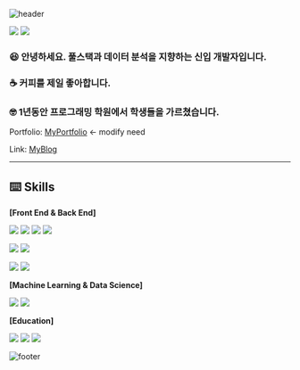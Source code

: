 ![header](https://capsule-render.vercel.app/api?type=Waving&color=gradient&text=OSW's%20GitHub&height=200&fontSize=100&animation=fadeIn)

<img src="https://img.shields.io/badge/gmail-EA4335?style=flat-square&logo=gmail&logoColor=white"/> <img src="https://img.shields.io/badge/medium-000000?style=flat-square&logo=medium&logoColor=white"/>

### 😆 안녕하세요. 풀스택과 데이터 분석을 지향하는 신입 개발자입니다.
### ☕ 커피를 제일 좋아합니다.
### 🤓 1년동안 프로그래밍 학원에서 학생들을 가르쳤습니다.


Portfolio: [MyPortfolio][port]   <- modify need

Link: [MyBlog][goblog]

[goblog]: https://medium.com/@smartosw "goBlog"
[port]: https://sleepyhood.github.io/osw_portfolio/#/

***

## ⌨️ Skills
**[Front End & Back End]**

  <img src="https://img.shields.io/badge/html5-E34F26?style=flat-square&logo=html5&logoColor=white"/> <img src="https://img.shields.io/badge/css3-1572B6?style=flat-square&logo=css3&logoColor=white"/> <img src="https://img.shields.io/badge/JavaScript-F7DF1E?style=flat-square&logo=JavaScript&logoColor=white"/> <img src="https://img.shields.io/badge/react-61DAFB?style=flat-square&logo=react&logoColor=white"/>
  
<img src="https://img.shields.io/badge/Node.js-339933?style=flat-square&logo=nodedotjs&logoColor=white"/> <img src="https://img.shields.io/badge/flask-000000?style=flat-square&logo=flask&logoColor=white"/>

<img src="https://img.shields.io/badge/mysql-4479A1?style=flat-square&logo=mysql&logoColor=white"/> <img src="https://img.shields.io/badge/firebase-FFCA28?style=flat-square&logo=firebase&logoColor=white"/>

**[Machine Learning & Data Science]**

<img src="https://img.shields.io/badge/R-276DC3?style=flat-square&logo=R&logoColor=white"/> <img src="https://img.shields.io/badge/Python-3776AB?style=flat-square&logo=Python&logoColor=white"/>

**[Education]**

<img src="https://img.shields.io/badge/scratch-4D97FF?style=flat-square&logo=scratch&logoColor=white"/> <img src="https://img.shields.io/badge/arduino-00878F?style=flat-square&logo=arduino&logoColor=white"/> <img src="https://img.shields.io/badge/C++-00599C?style=flat-square&logo=cplusplus&logoColor=white"/>


![footer](https://capsule-render.vercel.app/api?section=footer&type=waving&color=gradient)
